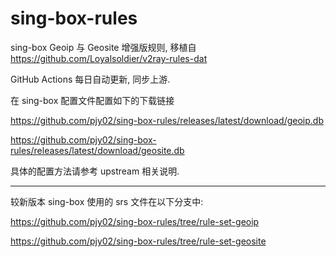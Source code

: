 # sing-box-rules
sing-box Geoip 与 Geosite 增强版规则, 移植自 https://github.com/Loyalsoldier/v2ray-rules-dat

GitHub Actions 每日自动更新, 同步上游.

在 sing-box 配置文件配置如下的下载链接

https://github.com/pjy02/sing-box-rules/releases/latest/download/geoip.db

https://github.com/pjy02/sing-box-rules/releases/latest/download/geosite.db

具体的配置方法请参考 upstream 相关说明.

---

较新版本 sing-box 使用的 srs 文件在以下分支中:

https://github.com/pjy02/sing-box-rules/tree/rule-set-geoip

https://github.com/pjy02/sing-box-rules/tree/rule-set-geosite

